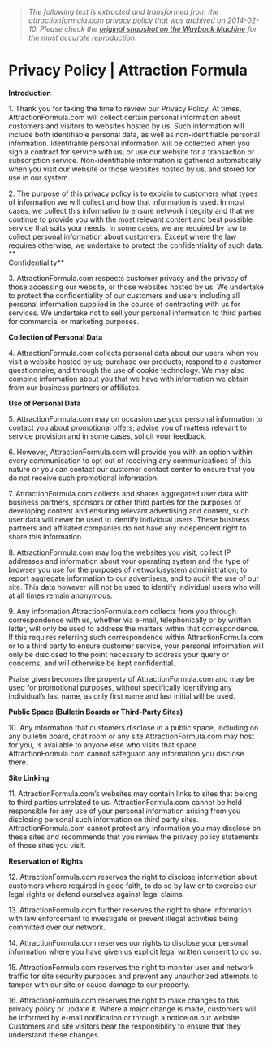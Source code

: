 > *The following text is extracted and transformed from the attractionformula.com privacy policy that was archived on 2014-02-10. Please check the [original snapshot on the Wayback Machine](https://web.archive.org/web/20140210023800id_/http%3A//www.attractionformula.com/members/privacy-policy) for the most accurate reproduction.*

# Privacy Policy | Attraction Formula

**Introduction**

1\. Thank you for taking the time to review our Privacy Policy. At times, AttractionFormula.com will collect certain personal information about customers and visitors to websites hosted by us. Such information will include both identifiable personal data, as well as non-identifiable personal information. Identifiable personal information will be collected when you sign a contract for service with us, or use our website for a transaction or subscription service. Non-identifiable information is gathered automatically when you visit our website or those websites hosted by us, and stored for use in our system. 

2\. The purpose of this privacy policy is to explain to customers what types of information we will collect and how that information is used. In most cases, we collect this information to ensure network integrity and that we continue to provide you with the most relevant content and best possible service that suits your needs. In some cases, we are required by law to collect personal information about customers. Except where the law requires otherwise, we undertake to protect the confidentiality of such data.  
**  
Confidentiality**

3\. AttractionFormula.com respects customer privacy and the privacy of those accessing our website, or those websites hosted by us. We undertake to protect the confidentiality of our customers and users including all personal information supplied in the course of contracting with us for services. We undertake not to sell your personal information to third parties for commercial or marketing purposes. 

**Collection of Personal Data**

4\. AttractionFormula.com collects personal data about our users when you visit a website hosted by us; purchase our products; respond to a customer questionnaire; and through the use of cookie technology. We may also combine information about you that we have with information we obtain from our business partners or affiliates. 

**Use of Personal Data**

5\. AttractionFormula.com may on occasion use your personal information to contact you about promotional offers; advise you of matters relevant to service provision and in some cases, solicit your feedback. 

6\. However, AttractionFormula.com will provide you with an option within every communication to opt out of receiving any communications of this nature or you can contact our customer contact center to ensure that you do not receive such promotional information.

7\. AttractionFormula.com collects and shares aggregated user data with business partners, sponsors or other third parties for the purposes of developing content and ensuring relevant advertising and content, such user data will never be used to identify individual users. These business partners and affiliated companies do not have any independent right to share this information. 

8\. AttractionFormula.com may log the websites you visit; collect IP addresses and information about your operating system and the type of browser you use for the purposes of network/system administration; to report aggregate information to our advertisers, and to audit the use of our site. This data however will not be used to identify individual users who will at all times remain anonymous. 

9\. Any information AttractionFormula.com collects from you through correspondence with us, whether via e-mail, telephonically or by written letter, will only be used to address the matters within that correspondence. If this requires referring such correspondence within AttractionFormula.com or to a third party to ensure customer service, your personal information will only be disclosed to the point necessary to address your query or concerns, and will otherwise be kept confidential. 

Praise given becomes the property of AttractionFormula.com and may be used for promotional purposes, without specifically identifying any individual’s last name, as only first name and last initial will be used.

**Public Space (Bulletin Boards or Third-Party Sites)**

10\. Any information that customers disclose in a public space, including on any bulletin board, chat room or any site AttractionFormula.com may host for you, is available to anyone else who visits that space. AttractionFormula.com cannot safeguard any information you disclose there. 

**Site Linking**

11\. AttractionFormula.com’s websites may contain links to sites that belong to third parties unrelated to us. AttractionFormula.com cannot be held responsible for any use of your personal information arising from you disclosing personal such information on third party sites. AttractionFormula.com cannot protect any information you may disclose on these sites and recommends that you review the privacy policy statements of those sites you visit. 

**Reservation of Rights**

12\. AttractionFormula.com reserves the right to disclose information about customers where required in good faith, to do so by law or to exercise our legal rights or defend ourselves against legal claims. 

13\. AttractionFormula.com further reserves the right to share information with law enforcement to investigate or prevent illegal activities being committed over our network. 

14\. AttractionFormula.com reserves our rights to disclose your personal information where you have given us explicit legal written consent to do so. 

15\. AttractionFormula.com reserves the right to monitor user and network traffic for site security purposes and prevent any unauthorized attempts to tamper with our site or cause damage to our property. 

16\. AttractionFormula.com reserves the right to make changes to this privacy policy or update it. Where a major change is made, customers will be informed by e-mail notification or through a notice on our website. Customers and site visitors bear the responsibility to ensure that they understand these changes.
